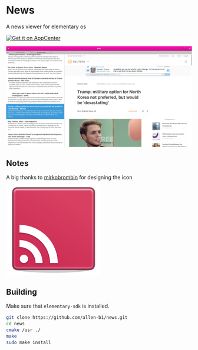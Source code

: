 # News
A news viewer for elementary os

<a href="https://appcenter.elementary.io/com.github.allen-b1.news"><img src="https://appcenter.elementary.io/badge.svg" alt="Get it on AppCenter"></a>

![Screenshot](screenshot.png)

## Notes
A big thanks to [mirkobrombin](https://github.com/mirkobrombin) for designing the icon  
![this one](data/com.github.allen-b1.news.svg)

## Building
Make sure that `elementary-sdk` is installed.

```bash
git clone https://github.com/allen-b1/news.git
cd news
cmake /usr ./
make
sudo make install
```
